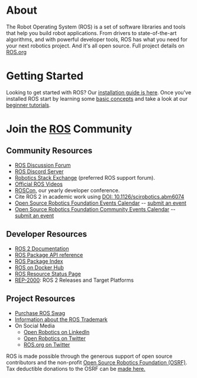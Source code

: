# About 
The Robot Operating System (ROS) is a set of software libraries and tools that help you build robot applications. From drivers to state-of-the-art algorithms, and with powerful developer tools, ROS has what you need for your next robotics project. And it's all open source. Full project details on [ROS.org](https://ros.org/)

# Getting Started 
Looking to get started with ROS? Our [installation guide is here](https://www.ros.org/blog/getting-started/). Once you've installed ROS start by learning some [basic concepts](https://docs.ros.org/en/rolling/Concepts/Basic.html) and take a look at our [beginner tutorials](https://docs.ros.org/en/rolling/Tutorials/Beginner-CLI-Tools.html).

# Join the [ROS](https://ros.org/) Community

## Community Resources

* [ROS Discussion Forum](https://discourse.ros.org/)
* [ROS Discord Server](https://discord.com/servers/open-robotics-1077825543698927656)
* [Robotics Stack Exchange](https://robotics.stackexchange.com/) (preferred ROS support forum).
* [Official ROS Videos](https://vimeo.com/osrfoundation)
* [ROSCon](https://roscon.ros.org), our yearly developer conference. 
* Cite ROS 2 in academic work using [DOI: 10.1126/scirobotics.abm6074](https://www.science.org/doi/10.1126/scirobotics.abm6074)
* [Open Source Robotics Foundation Events Calendar](https://calendar.google.com/calendar/u/0/embed?src=agf3kajirket8khktupm9go748@group.calendar.google.com&ctz=America/Los_Angeles) -- [submit an event](https://bit.ly/OSRFCalendarForm)
* [Open Source Robotics Foundation Community Events Calendar](https://calendar.google.com/calendar/embed?src=c_3fc5c4d6ece9d80d49f136c1dcd54d7f44e1acefdbe87228c92ff268e85e2ea0%40group.calendar.google.com&ctz=America%2FLos_Angeles) -- [submit an event](https://bit.ly/OSRFCommunityCalendar)

## Developer Resources
* [ROS 2 Documentation](https://docs.ros.org/)
* [ROS Package API reference](https://docs.ros.org/en/rolling/p/)
* [ROS Package Index](https://index.ros.org/)
* [ROS on Docker Hub](https://hub.docker.com/_/ros/)
* [ROS Resource Status Page](https://status.openrobotics.org/)
* [REP-2000](https://ros.org/reps/rep-2000.html): ROS 2 Releases and Target Platforms

## Project Resources
* [Purchase ROS Swag](https://spring.ros.org/)
* [Information about the ROS Trademark](https://www.ros.org/blog/media/)
* On Social Media
  * [Open Robotics on LinkedIn](https://www.linkedin.com/company/open-source-robotics-foundation)
  * [Open Robotics on Twitter](https://twitter.com/OpenRoboticsOrg)
  * [ROS.org on Twitter](https://twitter.com/ROSOrg)

ROS is made possible through the generous support of open source contributors and the non-profit [Open Source Robotics Foundation (OSRF)](https://www.openrobotics.org/). Tax deductible donations to the OSRF can be [made here.](https://donorbox.org/support-open-robotics?utm_medium=qrcode&utm_source=qrcode)
